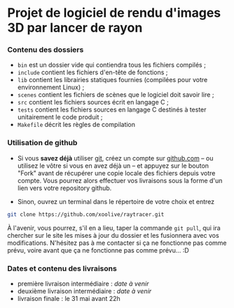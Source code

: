 Projet de logiciel de rendu d'images 3D par lancer de rayon
===========================================================

### Contenu des dossiers

 - ```bin``` est un dossier vide qui contiendra tous les fichiers compilés ;
 - ```include``` contient les fichiers d'en-tête de fonctions ;
 - ```lib``` contient les librairies statiques fournies (compilées pour votre environnement Linux) ;
 - ```scenes``` contient les fichiers de scènes que le logiciel doit savoir lire ;
 - ```src``` contient les fichiers sources écrit en langage C ;
 - ```tests``` contient les fichiers sources en langage C destinés à tester unitairement le code produit ;
 - ```Makefile``` décrit les règles de compilation

### Utilisation de github

 - Si vous **savez déjà** utiliser [git](http://git-scm.com/), créez un compte sur [github.com](http://github.com) – ou utilisez le vôtre si vous en avez déjà un – et appuyez sur le bouton "Fork" avant de récupérer une copie locale des fichiers depuis votre compte. Vous pourrez alors effectuer vos livraisons sous la forme d'un lien vers votre repository github.

 - Sinon, ouvrez un terminal dans le répertoire de votre choix et entrez
```sh
git clone https://github.com/xoolive/raytracer.git
```
À l'avenir, vous pourrez, s'il en a lieu, taper la commande ```git pull```, qui ira chercher sur le site les mises à jour du dossier et les fusionnera avec vos modifications. N'hésitez pas à me contacter si ça ne fonctionne pas comme prévu, voire avant que ça ne fonctionne pas comme prévu... :D

### Dates et contenu des livraisons

 - première livraison intermédiaire : _date à venir_
 - deuxième livraison intermédiaire : _date à venir_
 - livraison finale : le 31 mai avant 22h


